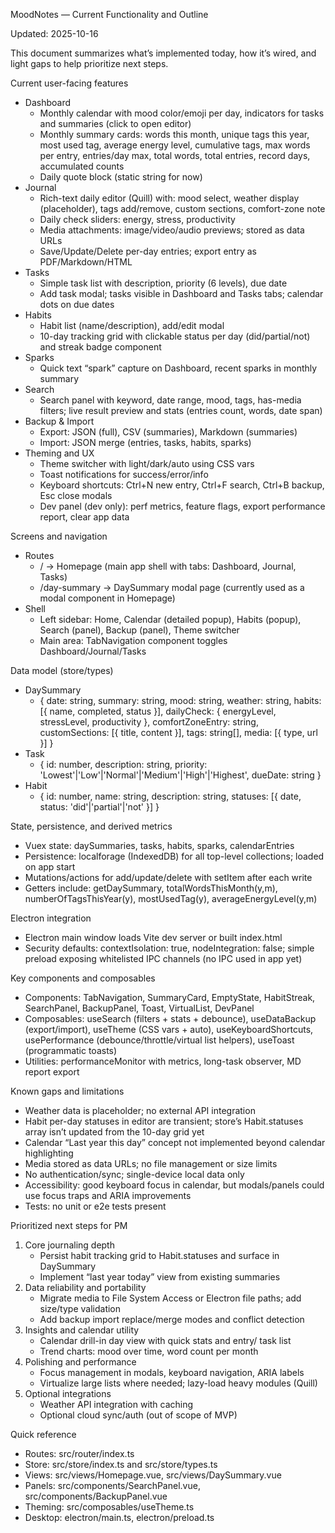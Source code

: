 MoodNotes — Current Functionality and Outline

Updated: 2025-10-16

This document summarizes what’s implemented today, how it’s wired, and light gaps to help prioritize next steps.

Current user-facing features

- Dashboard
	- Monthly calendar with mood color/emoji per day, indicators for tasks and summaries (click to open editor)
	- Monthly summary cards: words this month, unique tags this year, most used tag, average energy level, cumulative tags, max words per entry, entries/day max, total words, total entries, record days, accumulated counts
	- Daily quote block (static string for now)
- Journal
	- Rich-text daily editor (Quill) with: mood select, weather display (placeholder), tags add/remove, custom sections, comfort-zone note
	- Daily check sliders: energy, stress, productivity
	- Media attachments: image/video/audio previews; stored as data URLs
	- Save/Update/Delete per-day entries; export entry as PDF/Markdown/HTML
- Tasks
	- Simple task list with description, priority (6 levels), due date
	- Add task modal; tasks visible in Dashboard and Tasks tabs; calendar dots on due dates
- Habits
	- Habit list (name/description), add/edit modal
	- 10-day tracking grid with clickable status per day (did/partial/not) and streak badge component
- Sparks
	- Quick text “spark” capture on Dashboard, recent sparks in monthly summary
- Search
	- Search panel with keyword, date range, mood, tags, has-media filters; live result preview and stats (entries count, words, date span)
- Backup & Import
	- Export: JSON (full), CSV (summaries), Markdown (summaries)
	- Import: JSON merge (entries, tasks, habits, sparks)
- Theming and UX
	- Theme switcher with light/dark/auto using CSS vars
	- Toast notifications for success/error/info
	- Keyboard shortcuts: Ctrl+N new entry, Ctrl+F search, Ctrl+B backup, Esc close modals
	- Dev panel (dev only): perf metrics, feature flags, export performance report, clear app data

Screens and navigation

- Routes
	- / → Homepage (main app shell with tabs: Dashboard, Journal, Tasks)
	- /day-summary → DaySummary modal page (currently used as a modal component in Homepage)
- Shell
	- Left sidebar: Home, Calendar (detailed popup), Habits (popup), Search (panel), Backup (panel), Theme switcher
	- Main area: TabNavigation component toggles Dashboard/Journal/Tasks

Data model (store/types)

- DaySummary
	- { date: string, summary: string, mood: string, weather: string,
		habits: [{ name, completed, status }], dailyCheck: { energyLevel, stressLevel, productivity },
		comfortZoneEntry: string, customSections: [{ title, content }], tags: string[], media: [{ type, url }] }
- Task
	- { id: number, description: string, priority: 'Lowest'|'Low'|'Normal'|'Medium'|'High'|'Highest', dueDate: string }
- Habit
	- { id: number, name: string, description: string, statuses: [{ date, status: 'did'|'partial'|'not' }] }

State, persistence, and derived metrics

- Vuex state: daySummaries, tasks, habits, sparks, calendarEntries
- Persistence: localforage (IndexedDB) for all top-level collections; loaded on app start
- Mutations/actions for add/update/delete with setItem after each write
- Getters include: getDaySummary, totalWordsThisMonth(y,m), numberOfTagsThisYear(y), mostUsedTag(y), averageEnergyLevel(y,m)

Electron integration

- Electron main window loads Vite dev server or built index.html
- Security defaults: contextIsolation: true, nodeIntegration: false; simple preload exposing whitelisted IPC channels (no IPC used in app yet)

Key components and composables

- Components: TabNavigation, SummaryCard, EmptyState, HabitStreak, SearchPanel, BackupPanel, Toast, VirtualList, DevPanel
- Composables: useSearch (filters + stats + debounce), useDataBackup (export/import), useTheme (CSS vars + auto), useKeyboardShortcuts, usePerformance (debounce/throttle/virtual list helpers), useToast (programmatic toasts)
- Utilities: performanceMonitor with metrics, long-task observer, MD report export

Known gaps and limitations

- Weather data is placeholder; no external API integration
- Habit per-day statuses in editor are transient; store’s Habit.statuses array isn’t updated from the 10-day grid yet
- Calendar “Last year this day” concept not implemented beyond calendar highlighting
- Media stored as data URLs; no file management or size limits
- No authentication/sync; single-device local data only
- Accessibility: good keyboard focus in calendar, but modals/panels could use focus traps and ARIA improvements
- Tests: no unit or e2e tests present

Prioritized next steps for PM

1) Core journaling depth
	 - Persist habit tracking grid to Habit.statuses and surface in DaySummary
	 - Implement “last year today” view from existing summaries
2) Data reliability and portability
	 - Migrate media to File System Access or Electron file paths; add size/type validation
	 - Add backup import replace/merge modes and conflict detection
3) Insights and calendar utility
	 - Calendar drill-in day view with quick stats and entry/ task list
	 - Trend charts: mood over time, word count per month
4) Polishing and performance
	 - Focus management in modals, keyboard navigation, ARIA labels
	 - Virtualize large lists where needed; lazy-load heavy modules (Quill)
5) Optional integrations
	 - Weather API integration with caching
	 - Optional cloud sync/auth (out of scope of MVP)

Quick reference

- Routes: src/router/index.ts
- Store: src/store/index.ts and src/store/types.ts
- Views: src/views/Homepage.vue, src/views/DaySummary.vue
- Panels: src/components/SearchPanel.vue, src/components/BackupPanel.vue
- Theming: src/composables/useTheme.ts
- Desktop: electron/main.ts, electron/preload.ts
